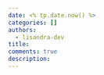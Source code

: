 ```yaml
---
date: <% tp.date.now() %>
categories: []
authors:
  - lisandra-dev
title: 
comments: true
description:
---
```


